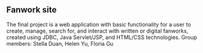 ## Fanwork site
The final project is a web application with basic functionality for a user to create, manage, search for, and interact with written or digital fanworks, created using JDBC, Java Servlet/JSP, and HTML/CSS technologies.
Group members: Stella Duan, Helen Yu, Floria Gu
